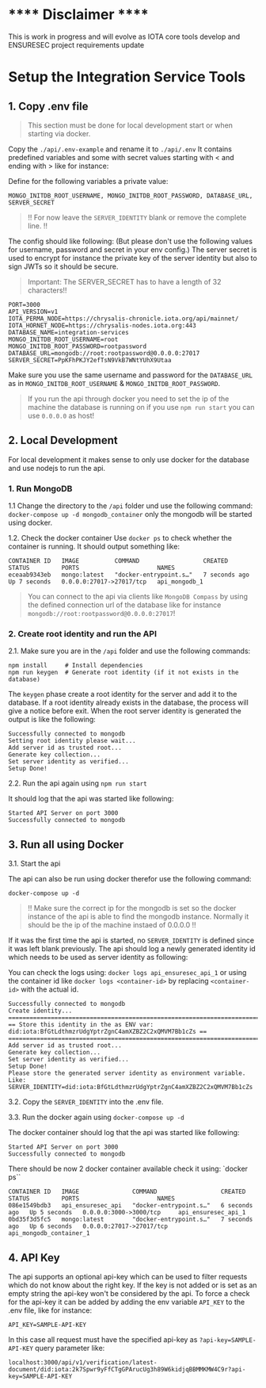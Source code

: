 # **** Disclaimer ****
This is work in progress and will evolve as IOTA core tools develop and ENSURESEC project requirements update
# Setup the Integration Service Tools

## 1. Copy .env file

> This section must be done for local development start or when starting via docker.

Copy the `./api/.env-example` and rename it to `./api/.env`
It contains predefined variables and some with secret values starting with < and ending with > like for instance: <db-user>

Define for the following variables a private value:
````
MONGO_INITDB_ROOT_USERNAME, MONGO_INITDB_ROOT_PASSWORD, DATABASE_URL, SERVER_SECRET
````

> !! For now leave the `SERVER_IDENTITY` blank or remove the complete line. !!

The config should like following: (But please don't use the following values for username, password and secret in your env config.) The server secret is used to encrypt for instance the private key of the server identity but also to sign JWTs so it should be secure. 

> Important: The SERVER_SECRET has to have a length of 32 characters!!

````
PORT=3000
API_VERSION=v1
IOTA_PERMA_NODE=https://chrysalis-chronicle.iota.org/api/mainnet/
IOTA_HORNET_NODE=https://chrysalis-nodes.iota.org:443
DATABASE_NAME=integration-services
MONGO_INITDB_ROOT_USERNAME=root
MONGO_INITDB_ROOT_PASSWORD=rootpassword
DATABASE_URL=mongodb://root:rootpassword@0.0.0.0:27017
SERVER_SECRET=PpKFhPKJY2efTsN9VkB7WNtYUhX9Utaa
````

Make sure you use the same username and password for the `DATABASE_URL` as in `MONGO_INITDB_ROOT_USERNAME` & `MONGO_INITDB_ROOT_PASSWORD`.

> If you run the api through docker you need to set the ip of the machine the database is running on if you use `npm run start` you can use `0.0.0.0` as host!

## 2. Local Development

For local development it makes sense to only use docker for the database and use nodejs to run the api.

### 1. Run MongoDB

1.1  Change the directory to the `/api` folder und use the following command: `docker-compose up -d mongodb_container` only the mongodb will be started using docker.

1.2. Check the docker container
Use `docker ps` to check whether the container is running. It should output something like:
```
CONTAINER ID   IMAGE          COMMAND                  CREATED         STATUS         PORTS                      NAMES
eceaab9343eb   mongo:latest   "docker-entrypoint.s…"   7 seconds ago   Up 7 seconds   0.0.0.0:27017->27017/tcp   api_mongodb_1
```

> You can connect to the api via clients like `MongoDB Compass` by using the defined connection url of the database like for instance `mongodb://root:rootpassword@0.0.0.0:27017`!

### 2. Create root identity and run the API

2.1. Make sure you are in the `/api` folder and use the following commands:

```
npm install     # Install dependencies
npm run keygen  # Generate root identity (if it not exists in the database)
```

The `keygen` phase create a root identity for the server and add it to the database.
If a root identity already exists in the database, the process will give a notice before exit.
When the root server identity is generated the output is like the following:

```
Successfully connected to mongodb
Setting root identity please wait...
Add server id as trusted root...
Generate key collection...
Set server identity as verified...
Setup Done!
```

2.2. Run the api again using `npm run start`

It should log that the api was started like following:

```
Started API Server on port 3000
Successfully connected to mongodb
```

## 3. Run all using Docker

3.1. Start the api

The api can also be run using docker therefor use the following command:

`docker-compose up -d`

> !! Make sure the correct ip for the mongodb is set so the docker instance of the api is able to find the mongodb instance. Normally it should be the ip of the machine instaed of 0.0.0.0 !!

If it was the first time the api is started, no `SERVER_IDENTITY` is defined since it was left blank previously. The api should log a newly generated identity id which needs to be used as server identity as following:

You can check the logs using: `docker logs api_ensuresec_api_1` or using the container id like `docker logs <container-id>` by replacing `<container-id>` with the actual id.

```
Successfully connected to mongodb
Create identity...
==================================================================================================
== Store this identity in the as ENV var: did:iota:BfGtLdthmzrUdgYptrZgnC4amXZBZ2C2xQMVM7Bb1cZs ==
==================================================================================================
Add server id as trusted root...
Generate key collection...
Set server identity as verified...
Setup Done!
Please store the generated server identity as environment variable.
Like: SERVER_IDENTITY=did:iota:BfGtLdthmzrUdgYptrZgnC4amXZBZ2C2xQMVM7Bb1cZs
```

3.2. Copy the `SERVER_IDENTITY` into the .env file.

3.3. Run the docker again using `docker-compose up -d`

The docker container should log that the api was started like following:
```
Started API Server on port 3000
Successfully connected to mongodb
```

There should be now 2 docker container available check it using: `docker ps``
```
CONTAINER ID   IMAGE               COMMAND                  CREATED         STATUS         PORTS                      NAMES
086e1549bdb3   api_ensuresec_api   "docker-entrypoint.s…"   6 seconds ago   Up 5 seconds   0.0.0.0:3000->3000/tcp     api_ensuresec_api_1
0bd35f3d5fc5   mongo:latest        "docker-entrypoint.s…"   7 seconds ago   Up 6 seconds   0.0.0.0:27017->27017/tcp   api_mongodb_container_1
```

## 4. API Key

The api supports an optional api-key which can be used to filter requests which do not know about the right key. If the key is not added or is set as an empty string the api-key won't be considered by the api. To force a check for the api-key it can be added by adding the env variable `API_KEY` to the .env file, like for instance:
```
API_KEY=SAMPLE-API-KEY
```
In this case all request must have the specified api-key as `?api-key=SAMPLE-API-KEY` query parameter like:

```
localhost:3000/api/v1/verification/latest-document/did:iota:2k7Spwr9yFfCTgGPArucUg3h89W6kidjqBBMMKMW4C9r?api-key=SAMPLE-API-KEY
```